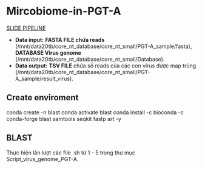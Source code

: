 # Mircobiome-in-PGT-A

[SLIDE PIPELINE](https://docs.google.com/presentation/d/1d2WFg5x-Rt7lxNffcPU7t_VxyPxcVsq2h_iFGM67HQ8/edit?usp=sharing)

- **Data input:** **FASTA FILE chứa reads** (/mnt/data20tb/core_nt_database/core_nt_small/PGT-A_sample/fasta), **DATABASE Virus genome** (/mnt/data20tb/core_nt_database/core_nt_small/Database).
- **Data output:** **TSV FILE** chứa số reads của các con virus được map trúng (/mnt/data20tb/core_nt_database/core_nt_small/PGT-A_sample/result_virus).

## Create enviroment
conda create -n blast conda activate blast conda install -c bioconda -c conda-forge blast samtools seqkit fastp art -y

## BLAST
Thực hiện lần lượt các file .sh từ 1 - 5 trong thư mục Script_virus_genome_PGT-A.


